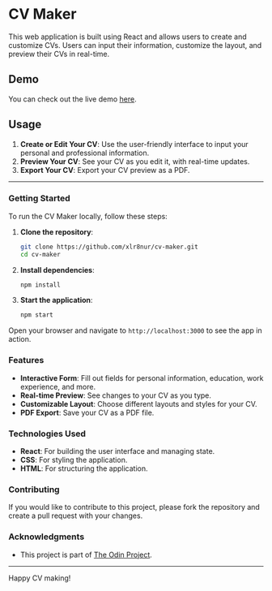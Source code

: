 # CV Maker

This web application is built using React and allows users to create and customize CVs. Users can input their information, customize the layout, and preview their CVs in real-time.

## Demo

You can check out the live demo [here](#).

## Usage

1. **Create or Edit Your CV**: Use the user-friendly interface to input your personal and professional information.
2. **Preview Your CV**: See your CV as you edit it, with real-time updates.
3. **Export Your CV**: Export your CV preview as a PDF.

---

### Getting Started

To run the CV Maker locally, follow these steps:

1. **Clone the repository**:
    ```bash
    git clone https://github.com/xlr8nur/cv-maker.git
    cd cv-maker
    ```

2. **Install dependencies**:
    ```bash
    npm install
    ```

3. **Start the application**:
    ```bash
    npm start
    ```

Open your browser and navigate to `http://localhost:3000` to see the app in action.

### Features

- **Interactive Form**: Fill out fields for personal information, education, work experience, and more.
- **Real-time Preview**: See changes to your CV as you type.
- **Customizable Layout**: Choose different layouts and styles for your CV.
- **PDF Export**: Save your CV as a PDF file.

### Technologies Used

- **React**: For building the user interface and managing state.
- **CSS**: For styling the application.
- **HTML**: For structuring the application.

### Contributing

If you would like to contribute to this project, please fork the repository and create a pull request with your changes.

### Acknowledgments

- This project is part of [The Odin Project](https://www.theodinproject.com/).

---

Happy CV making!

